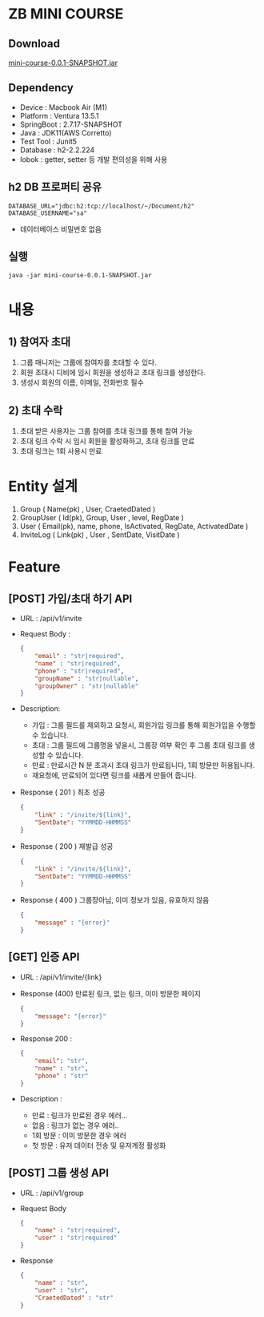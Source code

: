 # ZB MINI COURSE
## Download
[mini-course-0.0.1-SNAPSHOT.jar](https://github.com/zb-iron/mini-course/raw/main/mini-course-0.0.1-SNAPSHOT.jar)
## Dependency

* Device : Macbook Air (M1)
* Platform : Ventura 13.5.1
* SpringBoot : 2.7.17-SNAPSHOT
* Java : JDK11(AWS Corretto)
* Test Tool : Junit5
* Database : h2-2.2.224
* lobok : getter, setter 등 개발 편의성을 위해 사용

## h2 DB 프로퍼티 공유

```shell
DATABASE_URL="jdbc:h2:tcp://localhost/~/Document/h2"
DATABASE_USERNAME="sa"
```
- 데이터베이스 비밀번호 없음
## 실행

```shell
java -jar mini-course-0.0.1-SNAPSHOT.jar
```

# 내용
## 1) 참여자 초대

1. 그룹 매니저는 그룹에 참여자를 초대할 수 있다.
2. 회원 초대시 디비에 임시 회원을 생성하고 초대 링크를 생성한다.
3. 생성시 회원의 이름, 이메일, 전화번호 필수

## 2) 초대 수락

1. 초대 받은 사용자는 그룹 참여를 초대 링크를 통해 참여 가능
2. 초대 링크 수락 시 임시 회원을 활성화하고, 초대 링크를 만료
3. 초대 링크는 1회 사용시 만료

# Entity 설계

1. Group ( Name(pk) , User, CraetedDated )
2. GroupUser ( Id(pk), Group, User , level, RegDate )
3. User ( Email(pk), name, phone, IsActivated, RegDate, ActivatedDate )
4. InviteLog ( Link(pk) , User , SentDate, VisitDate )

# Feature

## [POST] 가입/초대 하기 API

- URL : /api/v1/invite
- Request Body :

    ```json
    {
    	"email" : "str|required",
    	"name" : "str|required",
    	"phone" : "str|required",
    	"groupName" : "str|nullable",
    	"groupOwner" : "str|nullable"
    }
    ```

- Description:
    - 가입 : 그룹 필드를 제외하고 요청시, 회원가입 링크를 통해 회원가입을 수행할 수 있습니다.
    - 초대 : 그룹 필드에 그룹명을 넣을시, 그룹장 여부 확인 후 그룹 초대 링크를 생성할 수 있습니다.
    - 만료 : 만료시간 N 분 초과시 초대 링크가 만료됩니다, 1회 방문만 허용됩니다.
    - 재요청에, 만료되어 있다면 링크를 새롭게 만들어 줍니다.
- Response ( 201 ) 최초 성공

    ```json
    {
    	"link" : "/invite/${link}",
    	"SentDate": "YYMMDD-HHMMSS"
    }
    ```

- Response ( 200 ) 재발급 성공

    ```json
    {
    	"link" : "/invite/${link}",
    	"SentDate": "YYMMDD-HHMMSS"
    }
    ```

- Response ( 400 ) 그룹장아님, 이미 정보가 있음, 유효하지 않음

    ```json
    {
    	"message" : "{error}"
    }
    ```

## [GET] 인증 API

- URL : /api/v1/invite/{link}
- Response (400) 만료된 링크, 없는 링크, 이미 방문한 페이지

    ```json
    {
    	"message": "{error}"
    }
    ```

- Response 200 :

    ```json
    {
    	"email": "str",
    	"name" : "str",
    	"phone" : "str"
    }
    ```

- Description :
    - 만료 : 링크가 만료된 경우 에러…
    - 없음 : 링크가 없는 경우 에러..
    - 1회 방문 : 이미 방문한 경우 에러
    - 첫 방문 : 유저 데이터 전송 및 유저계정 활성화

## [POST] 그룹 생성 API

- URL : /api/v1/group
- Request Body

    ```json
    {
    	"name" : "str|required",
    	"user" : "str|required"
    }
    ```

- Response

    ```json
    {
    	"name" : "str",
    	"user" : "str",
    	"CraetedDated" : "str"
    }
    ```